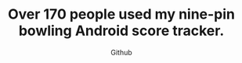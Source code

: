---
title: "Ponad 170 osób używało mojej appki do analizy wyników w kręglarstwie klasycznym."
title: "Over 170 people used my nine-pin bowling Android score tracker."
subtitle: "Github"
github: "https://github.com/asdfMaciej/niezbednik-kreglarza"
weight: 6
---